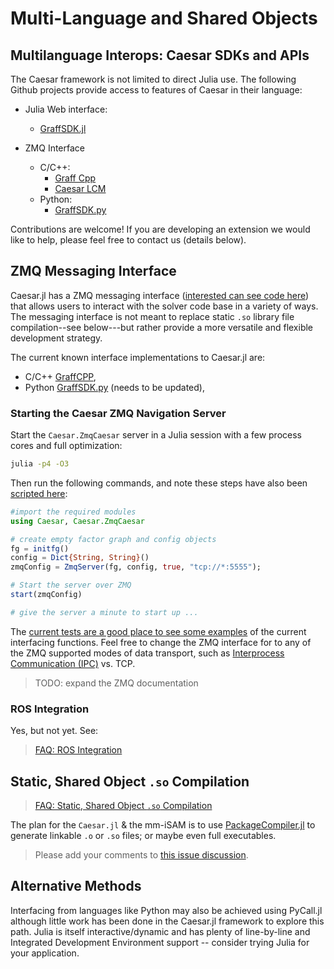 # Multi-Language and Shared Objects

## Multilanguage Interops: Caesar SDKs and APIs
The Caesar framework is not limited to direct Julia use. The following Github projects provide access to features of Caesar in their language:

* Julia Web interface:
  * [GraffSDK.jl](https://github.com/GearsAD/GraffSDK.jl)

* ZMQ Interface
  * C/C++:
    * [Graff Cpp](https://github.com/MarineRoboticsGroup/graff_cpp)
    * [Caesar LCM](http://github.com/pvazteixeira/caesar-lcm)
  * Python:
    * [GraffSDK.py](https://github.com/nicrip/graff_py)

Contributions are welcome! If you are developing an extension we would like to help, please feel free to contact us (details below).

## ZMQ Messaging Interface

Caesar.jl has a ZMQ messaging interface ([interested can see code here](https://github.com/JuliaRobotics/Caesar.jl/blob/master/src/zmq/ZmqCaesar.jl)) that allows users to interact with the solver code base in a variety of ways.  The messaging interface is not meant to replace static `.so` library file compilation--see below---but rather provide a more versatile and flexible development strategy.

The current known interface implementations to Caesar.jl are:
- C/C++ [GraffCPP](https://github.com/MarineRoboticsGroup/graff_cpp),
- Python [GraffSDK.py](https://github.com/nicrip/graff_py) (needs to be updated),

### Starting the Caesar ZMQ Navigation Server

Start the `Caesar.ZmqCaesar` server in a Julia session with a few process cores and full optimization:

```bash
julia -p4 -O3
```

Then run the following commands, and note these steps have also been [scripted here](https://github.com/JuliaRobotics/Caesar.jl/blob/master/scripts/zmqServer.jl):
```julia
#import the required modules
using Caesar, Caesar.ZmqCaesar

# create empty factor graph and config objects
fg = initfg()
config = Dict{String, String}()
zmqConfig = ZmqServer(fg, config, true, "tcp://*:5555");

# Start the server over ZMQ
start(zmqConfig)

# give the server a minute to start up ...
```

The [current tests are a good place to see some examples](http://github.com/JuliaRobotics/Caesar.jl/tree/master/test/multilangzmq) of the current interfacing functions.  Feel free to change the ZMQ interface for to any of the ZMQ supported modes of data transport, such as [Interprocess Communication (IPC)](http://api.zeromq.org/2-1:zmq-ipc) vs. TCP.

> TODO: expand the ZMQ documentation

### ROS Integration

Yes, but not yet.  See:

> [FAQ: ROS Integration](http://www.juliarobotics.org/Caesar.jl/latest/faq/#ROS-Integration-1)

## Static, Shared Object `.so` Compilation

> [FAQ: Static, Shared Object `.so` Compilation](.http://www.juliarobotics.org/Caesar.jl/latest/faq/#Static,-Shared-Object-.so-Compilation-1)

The plan for the `Caesar.jl` & the mm-iSAM is to use [PackageCompiler.jl](https://github.com/JuliaLang/PackageCompiler.jl) to generate linkable `.o` or `.so` files; or maybe even full executables.

> Please add your comments to [this issue discussion](https://github.com/JuliaRobotics/Caesar.jl/issues/210).

## Alternative Methods

Interfacing from languages like Python may also be achieved using PyCall.jl although little work has been done in the Caesar.jl framework to explore this path.  Julia is itself interactive/dynamic and has plenty of line-by-line and Integrated Development Environment support -- consider trying Julia for your application.
